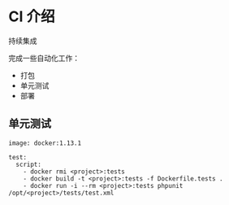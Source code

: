 # CI 介绍 

持续集成

完成一些自动化工作：
- 打包
- 单元测试
- 部署


## 单元测试

```
image: docker:1.13.1

test:
  script:
    - docker rmi <project>:tests
    - docker build -t <project>:tests -f Dockerfile.tests . 
    - docker run -i --rm <project>:tests phpunit /opt/<project>/tests/test.xml
```

